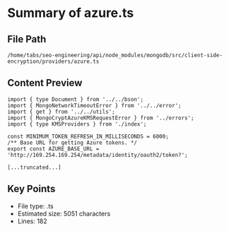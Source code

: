 # Summary of azure.ts
  
## File Path
`/home/tabs/seo-engineering/api/node_modules/mongodb/src/client-side-encryption/providers/azure.ts`

## Content Preview
```
import { type Document } from '../../bson';
import { MongoNetworkTimeoutError } from '../../error';
import { get } from '../../utils';
import { MongoCryptAzureKMSRequestError } from '../errors';
import { type KMSProviders } from './index';

const MINIMUM_TOKEN_REFRESH_IN_MILLISECONDS = 6000;
/** Base URL for getting Azure tokens. */
export const AZURE_BASE_URL = 'http://169.254.169.254/metadata/identity/oauth2/token?';

[...truncated...]
```

## Key Points
- File type: .ts
- Estimated size: 5051 characters
- Lines: 182
